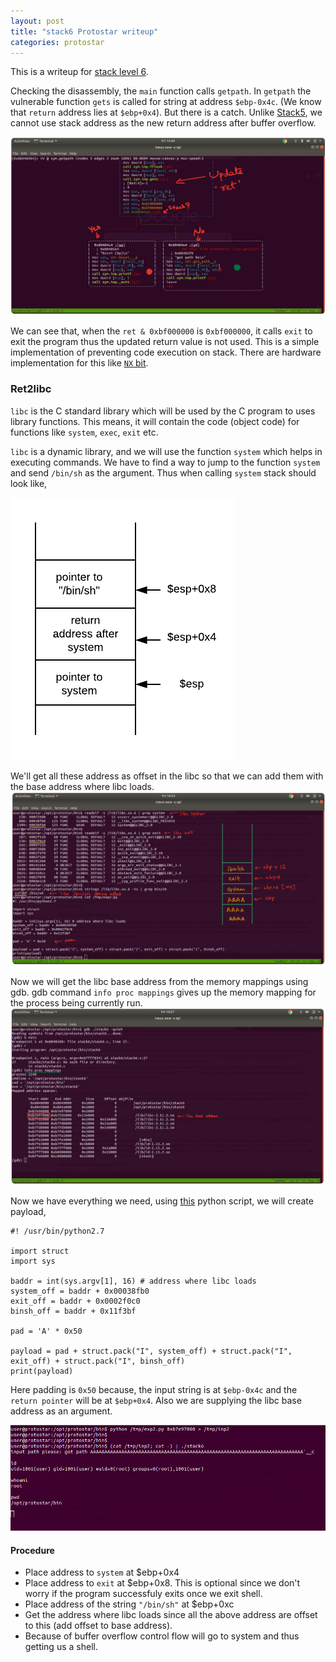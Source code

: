 ```yaml
---
layout: post
title: "stack6 Protostar writeup"
categories: protostar
---
```


This is a writeup for [stack level 6](https://exploit-exercises.com/protostar/stack6).

Checking the disassembly, the `main` function calls `getpath`. In `getpath` the vulnerable function `gets`  is called for string at address `$ebp-0x4c`. (We know that `return`  address lies at `$ebp+0x4`).
But there is a catch. Unlike [Stack5](https://karthikbhata97.github.io/protostar/2018/09/16/Protostar-Stack5-Writeup.html), we cannot use stack address as the new return address after buffer overflow.

![disassembly](/data/stack6/stack6.png)

We can see that, when the `ret & 0xbf000000` is `0xbf000000`, it calls `exit` to exit the program thus the updated return value is not used. This is a simple implementation of preventing code execution on stack. There are hardware implementation for this like [`NX` bit](https://en.wikipedia.org/wiki/NX_bit).

### Ret2libc
`libc` is the C standard library which will be used by the C program to uses library functions. This means, it will contain the code (object code) for functions like `system`, `exec`, `exit` etc.

`libc` is a dynamic library, and we will use the function `system` which helps in executing commands. We have to find a way to jump to the function `system` and send `/bin/sh` as the argument. Thus when calling `system` stack should look like,

![Stack](/data/stack6/stack6_libc_stack.png)

We'll get all these address as offset in the libc so that we can add them with the base address where libc loads.
![Libc offsets](/data/stack6/stack6_libc_offset.png)


Now we will get the libc base address from the memory mappings using gdb.
gdb command `info proc mappings` gives up the memory mapping for the process being currently run.
![Libc base address](/data/stack6/stack6_libc_base.png) 


Now we have everything we need, using [this](/data/stack6/ret2libc.py) python script, we will create payload,
```
#! /usr/bin/python2.7

import struct
import sys

baddr = int(sys.argv[1], 16) # address where libc loads
system_off = baddr + 0x00038fb0
exit_off = baddr + 0x0002f0c0
binsh_off = baddr + 0x11f3bf

pad = 'A' * 0x50

payload = pad + struct.pack("I", system_off) + struct.pack("I", exit_off) + struct.pack("I", binsh_off)
print(payload)
```

Here padding is `0x50` because, the input string is at `$ebp-0x4c` and the `return pointer` will be at `$ebp+0x4`. Also we are supplying the libc base address as an argument.

![Shell](/data/stack6/ret2libc_pwn.png)

#### Procedure
- Place address to `system` at $ebp+0x4
- Place address to `exit` at $ebp+0x8. This is optional since we don't worry if the program successfuly exits once we exit shell.
- Place address of the string `"/bin/sh"` at $ebp+0xc
- Get the address where libc loads since all the above address are offset to this (add offset to base address).
- Because of buffer overflow control flow will go to system and thus getting us a shell.
